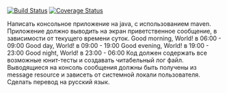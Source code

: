 [![Build Status](https://travis-ci.org/alexey2d/TestHelloWorld.svg?branch=master)](https://travis-ci.org/alexey2d/TestHelloWorld)
[![Coverage Status](https://coveralls.io/repos/github/alexey2d/TestHelloWorld/badge.svg?branch=master)](https://coveralls.io/github/alexey2d/TestHelloWorld?branch=master)

Написать консольное приложение на java, с использованием maven.
Приложение должно выводить на экран приветственное сообщение, в зависимости от текущего времени суток.
Good morning, World! в 06:00 - 09:00
Good day, World! в 09:00 - 19:00
Good evening, World! в 19:00 - 23:00
Good night, World! в 23:00 - 06:00
Код должен содержать все возможные юнит-тесты и создавать читабельный лог файл.
Выводящиеся на консоль сообщения должны быть получены из message resource и зависеть от системной локали пользователя. Сделать перевод на русский язык.   
